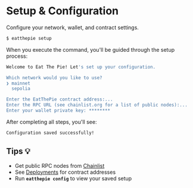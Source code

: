 # Setup & Configuration

Configure your network, wallet, and contract settings.

```sh
$ eatthepie setup
```

When you execute the command, you'll be guided through the setup process:

```sh
Welcome to Eat The Pie! Let's set up your configuration.

Which network would you like to use?
❯ mainnet
  sepolia

Enter the EatThePie contract address:...
Enter the RPC URL (see chainlist.org for a list of public nodes):...
Enter your wallet private key: ********
```

After completing all steps, you'll see:

```sh
Configuration saved successfully!
```

## Tips 💡

- Get public RPC nodes from [Chainlist](https://www.chainlist.org)
- See [Deployments](deployments/main.md) for contract addresses
- Run <b>`eatthepie config`</b> to view your saved setup
